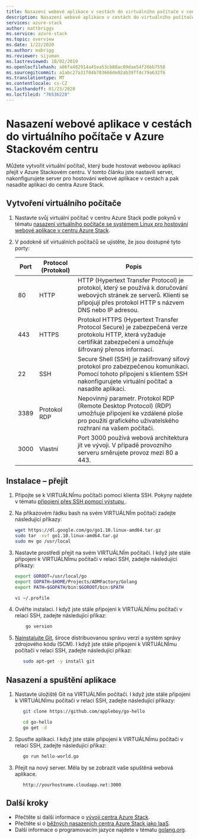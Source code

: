 ```yaml
---
title: Nasazení webové aplikace v cestách do virtuálního počítače v centru Azure Stacke | Microsoft Docs
description: Nasazení webové aplikace v cestách do virtuálního počítače v Azure Stackovém centru
services: azure-stack
author: mattbriggs
ms.service: azure-stack
ms.topic: overview
ms.date: 1/22/2020
ms.author: mabrigg
ms.reviewer: sijuman
ms.lastreviewed: 10/02/2019
ms.openlocfilehash: a06fa482914a45ea53cb88ac09dae54f26bb7558
ms.sourcegitcommit: a1abc27a31f04b703666de02ab39ffdc79a632f6
ms.translationtype: MT
ms.contentlocale: cs-CZ
ms.lasthandoff: 01/23/2020
ms.locfileid: "76536228"
---
```

# <a name="deploy-a-go-web-app-to-a-vm-in-azure-stack-hub"></a>Nasazení webové aplikace v cestách do virtuálního počítače v Azure Stackovém centru

Můžete vytvořit virtuální počítač, který bude hostovat webovou aplikaci přejít v Azure Stackovém centru. V tomto článku jste nastavili server, nakonfigurujete server pro hostování webové aplikace v cestách a pak nasadíte aplikaci do centra Azure Stack.

## <a name="create-a-vm"></a>Vytvoření virtuálního počítače

1. Nastavte svůj virtuální počítač v centru Azure Stack podle pokynů v tématu [nasazení virtuálního počítače se systémem Linux pro hostování webové aplikace v centru Azure Stack](azure-stack-dev-start-howto-deploy-linux.md).

2. V podokně síť virtuálních počítačů se ujistěte, že jsou dostupné tyto porty:

    | Port | Protocol (Protokol) | Popis |
    | --- | --- | --- |
    | 80 | HTTP | HTTP (Hypertext Transfer Protocol) je protokol, který se používá k doručování webových stránek ze serverů. Klienti se připojují přes protokol HTTP s názvem DNS nebo IP adresou. |
    | 443 | HTTPS | Protokol HTTPS (Hypertext Transfer Protocol Secure) je zabezpečená verze protokolu HTTP, která vyžaduje certifikát zabezpečení a umožňuje šifrovaný přenos informací. |
    | 22 | SSH | Secure Shell (SSH) je zašifrovaný síťový protokol pro zabezpečenou komunikaci. Pomocí tohoto připojení s klientem SSH nakonfigurujete virtuální počítač a nasadíte aplikaci. |
    | 3389 | Protokol RDP | Nepovinný parametr. Protokol RDP (Remote Desktop Protocol) (RDP) umožňuje připojení ke vzdálené ploše pro použití grafického uživatelského rozhraní na vašem počítači.   |
    | 3000 | Vlastní | Port 3000 používá webová architektura jít ve vývoji. V případě provozního serveru směrujete provoz mezi 80 a 443. |

## <a name="install-go"></a>Instalace – přejít

1. Připojte se k VIRTUÁLNÍmu počítači pomocí klienta SSH. Pokyny najdete v tématu [připojení přes SSH pomocí výstupu ](azure-stack-dev-start-howto-ssh-public-key.md#connect-with-ssh-by-using-putty).

1. Na příkazovém řádku bash na svém VIRTUÁLNÍm počítači zadejte následující příkazy:

    ```bash  
    wget https://dl.google.com/go/go1.10.linux-amd64.tar.gz
    sudo tar -xvf go1.10.linux-amd64.tar.gz
    sudo mv go /usr/local
    ```

2. Nastavte prostředí přejít na svém VIRTUÁLNÍm počítači. I když jste stále připojeni k VIRTUÁLNÍmu počítači v relaci SSH, zadejte následující příkazy:

    ```bash  
    export GOROOT=/usr/local/go
    export GOPATH=$HOME/Projects/ADMFactory/Golang
    export PATH=$GOPATH/bin:$GOROOT/bin:$PATH

    vi ~/.profile
    ```

3. Ověřte instalaci. I když jste stále připojeni k VIRTUÁLNÍmu počítači v relaci SSH, zadejte následující příkaz:

    ```bash  
        go version
    ```

3. [Nainstalujte Git](https://git-scm.com), široce distribuovanou správu verzí a systém správy zdrojového kódu (SCM). I když jste stále připojeni k VIRTUÁLNÍmu počítači v relaci SSH, zadejte následující příkaz:

    ```bash  
       sudo apt-get -y install git
    ```

## <a name="deploy-and-run-the-app"></a>Nasazení a spuštění aplikace

1. Nastavte úložiště Git na VIRTUÁLNÍm počítači. I když jste stále připojeni k VIRTUÁLNÍmu počítači v relaci SSH, zadejte následující příkazy:

    ```bash  
       git clone https://github.com/appleboy/go-hello
    
       cd go-hello
       go get -d
    ```

2. Spusťte aplikaci. I když jste stále připojeni k VIRTUÁLNÍmu počítači v relaci SSH, zadejte následující příkaz:

    ```bash  
       go run hello-world.go
    ```

3. Přejít na nový server. Měla by se zobrazit vaše spuštěná webová aplikace.

    ```HTTP  
       http://yourhostname.cloudapp.net:3000
    ```

## <a name="next-steps"></a>Další kroky

- Přečtěte si další informace o [vývoji centra Azure Stack](azure-stack-dev-start.md).
- Přečtěte si o [běžných nasazeních centra Azure Stack jako IaaS](azure-stack-dev-start-deploy-app.md).
- Další informace o programovacím jazyce najdete v tématu [golang.org](https://golang.org).

